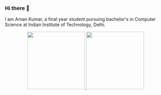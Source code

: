### Hi there 👋

I am Aman Kumar, a final year student pursuing bachelor's in Computer Science at Indian Institute of Technology, Delhi.
 
<p align="center">
  <a href="https://github.com/Amaniitd">
    <img height="180em" src="https://github-readme-stats.vercel.app/api?username=Amaniitd&count_private=true&show_icons=true&theme=onedark&&include_all_commits=true"/>
    <img height="180em" src="https://github-readme-stats-eight-theta.vercel.app/api/top-langs/?username=Amaniitd&count_private=true&hide=html,css,Makefile&layout=compact&langs_count=12&theme=onedark"/>
  </a>
</p>
 
<!--
**Amaniitd/Amaniitd** is a ✨ _special_ ✨ repository because its `README.md` (this file) appears on your GitHub profile.

Here are some ideas to get you started:

- 🔭 I’m currently working on ...
- 🌱 I’m currently learning ...
- 👯 I’m looking to collaborate on ...
- 🤔 I’m looking for help with ...
- 💬 Ask me about ...
- 📫 How to reach me: ...
- 😄 Pronouns: ...
- ⚡ Fun fact: ...
-->
